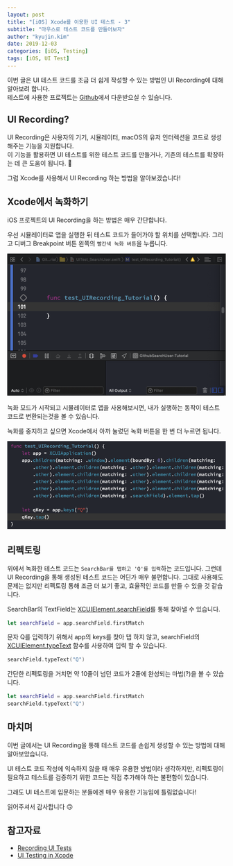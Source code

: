 ```yaml
---
layout: post
title: "[iOS] Xcode를 이용한 UI 테스트 - 3"
subtitle: "마우스로 테스트 코드를 만들어보자"
author: "kyujin.kim"
date: 2019-12-03
categories: [iOS, Testing]
tags: [iOS, UI Test]
---
```


이번 글은 UI 테스트 코드를 조금 더 쉽게 작성할 수 있는 방법인 UI Recording에 대해 알아보려 합니다.  
테스트에 사용한 프로젝트는 [Github](https://github.com/Mildwhale/Github-SearchUser-Tutorial)에서 다운받으실 수 있습니다.

## UI Recording?
UI Recording은 사용자의 기기, 시뮬레이터, macOS의 유저 인터렉션을 코드로 생성해주는 기능을 지원합니다.  
이 기능을 활용하면 UI 테스트를 위한 테스트 코드를 만들거나, 기존의 테스트를 확장하는 데 큰 도움이 됩니다. 🤩

그럼 Xcode를 사용해서 UI Recording 하는 방법을 알아보겠습니다!

## Xcode에서 녹화하기
iOS 프로젝트의 UI Recording을 하는 방법은 매우 간단합니다.

우선 시뮬레이터로 앱을 실행한 뒤 테스트 코드가 들어가야 할 위치를 선택합니다. 그리고 디버그 Breakpoint 버튼 왼쪽의 `빨간색 녹화 버튼`을 누릅니다.

<center><img src="/assets/images/test-with-xcode/img5.png"></center>

녹화 모드가 시작되고 시뮬레이터로 앱을 사용해보시면, 내가 실행하는 동작이 테스트 코드로 변환되는것을 볼 수 있습니다.

녹화를 중지하고 싶으면 Xcode에서 아까 눌렀던 녹화 버튼을 한 번 더 누르면 됩니다.

<center><img src="/assets/images/test-with-xcode/img6.png"></center>

## 리펙토링
위에서 녹화한 테스트 코드는 `SearchBar를 탭하고 'Q'를 입력`하는 코드입니다. 그런데 UI Recording을 통해 생성된 테스트 코드는 어딘가 매우 불편합니다. 그대로 사용해도 문제는 없지만 리펙토링 통해 조금 더 보기 좋고, 효율적인 코드를 만들 수 있을 것 같습니다.

SearchBar의 TextField는 [XCUIElement.searchField](https://developer.apple.com/documentation/xctest/xcuielementtypequeryprovider/1500393-searchfields)를 통해 찾아낼 수 있습니다.

```swift
let searchField = app.searchField.firstMatch
```

문자 Q를 입력하기 위해서 app의 keys를 찾아 탭 하지 않고, searchField의 [XCUIElement.typeText](https://developer.apple.com/documentation/xctest/xcuielement/1500968-typetext) 함수를 사용하여 입력 할 수 있습니다.

```swift
searchField.typeText("Q")
````

간단한 리펙토링을 거치면 약 10줄이 넘던 코드가 2줄에 완성되는 마법(?)을 볼 수 있습니다.

```swift
let searchField = app.searchField.firstMatch
searchField.typeText("Q")
```

## 마치며
이번 글에서는 UI Recording을 통해 테스트 코드를 손쉽게 생성할 수 있는 방법에 대해 알아보았습니다.

UI 테스트 코드 작성에 익숙하지 않을 때 매우 유용한 방법이라 생각하지만, 리펙토링이 필요하고 테스트를 검증하기 위한 코드는 직접 추가해야 하는 불편함이 있습니다.

그래도 UI 테스트에 입문하는 분들에겐 매우 유용한 기능임에 틀림없습니다!

읽어주셔서 감사합니다 🙃

## 참고자료
- [Recording UI Tests](https://developer.apple.com/library/archive/documentation/ToolsLanguages/Conceptual/Xcode_Overview/RecordingUITests.html)  
- [UI Testing in Xcode](https://developer.apple.com/videos/play/wwdc2015/406)